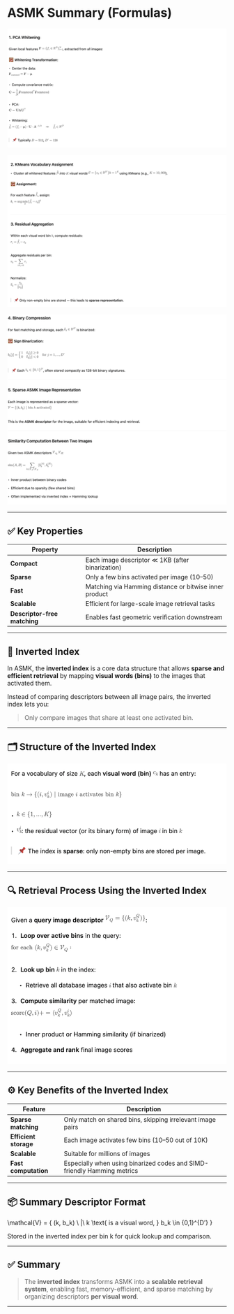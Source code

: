 # ASMK Summary (Formulas)

![image.png](images/ASMKSummarywithFormulas/image.png)

![image.png](images/ASMKSummarywithFormulas/image%201.png)

![image.png](images/ASMKSummarywithFormulas/image%202.png)

---

## **✅ Key Properties**

| **Property** | **Description** |
| --- | --- |
| **Compact** | Each image descriptor ≪ 1KB (after binarization) |
| **Sparse** | Only a few bins activated per image (10–50) |
| **Fast** | Matching via Hamming distance or bitwise inner product |
| **Scalable** | Efficient for large-scale image retrieval tasks |
| **Descriptor-free matching** | Enables fast geometric verification downstream |

---

## **🔁 Inverted Index**

In ASMK, the **inverted index** is a core data structure that allows **sparse and efficient retrieval** by mapping **visual words (bins)** to the images that activated them.

Instead of comparing descriptors between all image pairs, the inverted index lets you:

> Only compare images that share at least one activated bin.
> 

---

## **🗂 Structure of the Inverted Index**

![image.png](images/ASMKSummarywithFormulas/image%203.png)

---

## **🔍 Retrieval Process Using the Inverted Index**

![image.png](images/ASMKSummarywithFormulas/image%204.png)

---

## **⚙️ Key Benefits of the Inverted Index**

| **Feature** | **Description** |
| --- | --- |
| **Sparse matching** | Only match on shared bins, skipping irrelevant image pairs |
| **Efficient storage** | Each image activates few bins (10–50 out of 10K) |
| **Scalable** | Suitable for millions of images |
| **Fast computation** | Especially when using binarized codes and SIMD-friendly Hamming metrics |

---

## **📦 Summary Descriptor Format**

\mathcal{V} = \{ (k, b_k) \ |\ k \text{ is a visual word, } b_k \in \{0,1\}^{D’} \}

Stored in the inverted index per bin k for quick lookup and comparison.

---

## **✅ Summary**

> The **inverted index** transforms ASMK into a **scalable retrieval system**, enabling fast, memory-efficient, and sparse matching by organizing descriptors **per visual word**.
> 

---

